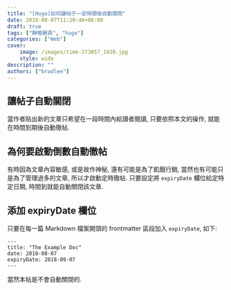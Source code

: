```yaml
---
title: "[Hugo]如何讓帖子一定時間後自動關閉"
date: 2018-08-07T11:20:48+08:00
draft: true
tags: ["靜態網頁", "hugo"]
categories: ["Web"]
cover:
    image: /images/time-273857_1920.jpg
    style: wide
description: ""
authors: ["bradlee"]
---
```

## 讓帖子自動關閉
當作者貼出新的文章只希望在一段時間內給讀者閱讀, 只要依照本文的操作, 就能在時間到期後自動徹帖.

## 為何要啟動倒數自動徹帖
有時因為文章內容敏感, 或是故作神秘, 還有可能是為了飢餓行銷, 當然也有可能只是為了管理過多的文章, 所以才啟動定時徹帖. 只要設定將 `expiryDate` 欄位給定特定日期, 時間到就能自動關閉該文章.

## 添加 expiryDate 欄位
只要在每一篇 Markdown 檔案開頭的 frontmatter 區段加入 `expiryDate`, 如下:

    ---
    title: "The Example Doc"
    date: 2018-08-07
    expiryDate: 2018-09-07
    ---

當然本帖是不會自動關閉的.
